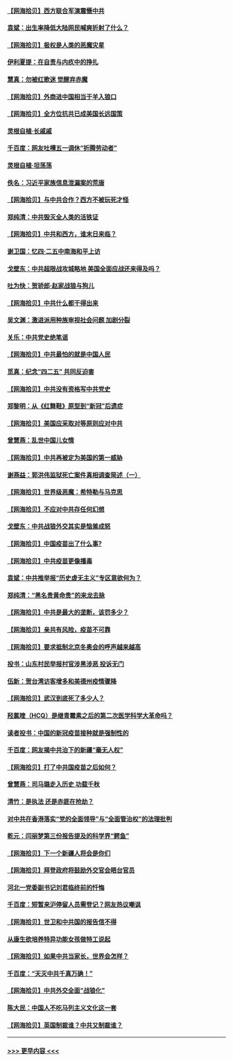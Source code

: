 #### [【网海拾贝】西方联合军演震慑中共](../pages/nsc993/n12913466.md?t=04301501) 
#### [袁斌：出生率降低大陆网民喊爽折射了什么？](../pages/nsc993/n12913365.md?t=04301501) 
#### [【网海拾贝】极权是人类的恶魔灾星](../pages/nsc993/n12910697.md?t=04301501) 
#### [伊利夏提：在自责与内疚中的挣扎](../pages/nsc993/n12910493.md?t=04301501) 
#### [慧真：勿被红歌迷 觉醒弃赤魔](../pages/nsc993/n12910485.md?t=04301501) 
#### [【网海拾贝】外商进中国相当于羊入狼口](../pages/nsc993/n12908274.md?t=04301501) 
#### [【网海拾贝】全方位抗共已成美国长远国策](../pages/nsc993/n12906878.md?t=04301501) 
#### [灵根自植‧长戚戚](../pages/nsc993/n12905585.md?t=04301501) 
#### [千百度：网友吐槽五一调休“折腾劳动者”](../pages/nsc993/n12905934.md?t=04301501) 
#### [灵根自植‧坦荡荡](../pages/nsc993/n12905562.md?t=04301501) 
#### [佚名：习近平家族信息泄漏案的荒唐](../pages/nsc993/n12904705.md?t=04301501) 
#### [【网海拾贝】与中共合作？西方不被玩死才怪](../pages/nsc993/n12903873.md?t=04301501) 
#### [郑纯清：中共毁灭全人类的活铁证](../pages/nsc993/n12903785.md?t=04301501) 
#### [【网海拾贝】中共和西方，谁末日来临？](../pages/nsc993/n12903482.md?t=04301501) 
#### [谢卫国：忆四‧二五中南海和平上访](../pages/nsc993/n12902192.md?t=04301501) 
#### [戈壁东：中共超限战攻城略地 美国全面应战还来得及吗？](../pages/nsc993/n12902297.md?t=04301501) 
#### [吐为快：贺骄郎‧赵家战狼与狗儿](../pages/nsc993/n12902280.md?t=04301501) 
#### [【网海拾贝】中共什么都干得出来](../pages/nsc993/n12897500.md?t=04301501) 
#### [吴文渊：激进派用种族审视社会问题 加剧分裂](../pages/nsc993/n12893881.md?t=04301501) 
#### [关乐：中共党史绝笔谣](../pages/nsc993/n12897270.md?t=04301501) 
#### [【网海拾贝】中共最怕的就是中国人民](../pages/nsc993/n12894705.md?t=04301501) 
#### [觅真：纪念“四二五” 共同反迫害](../pages/nsc993/n12894553.md?t=04301501) 
#### [【网海拾贝】中共没有资格写中共党史](../pages/nsc993/n12892231.md?t=04301501) 
#### [郑黎明：从《红舞鞋》原型到“新冠”后遗症](../pages/nsc993/n12890469.md?t=04301501) 
#### [【网海拾贝】美国应采取对等原则应对中共](../pages/nsc993/n12889176.md?t=04301501) 
#### [曾慧燕：乱世中国儿女情](../pages/nsc993/n12887931.md?t=04301501) 
#### [【网海拾贝】中共再被定为美国的第一威胁](../pages/nsc993/n12887580.md?t=04301501) 
#### [谢燕益：郭洪伟监狱死亡案件真相调查简述（一）](../pages/nsc993/n12885648.md?t=04301501) 
#### [【网海拾贝】世界级恶魔：希特勒与马克思](../pages/nsc993/n12884062.md?t=04301501) 
#### [【网海拾贝】不应对中共存任何幻想](../pages/nsc993/n12881460.md?t=04301501) 
#### [戈壁东：中共战狼外交其实是恼羞成怒](../pages/nsc993/n12880392.md?t=04301501) 
#### [【网海拾贝】中国疫苗出了什么事?](../pages/nsc993/n12879124.md?t=04301501) 
#### [【网海拾贝】中共疫苗更像播毒](../pages/nsc993/n12876631.md?t=04301501) 
#### [袁斌：中共推举报“历史虚无主义”专区意欲何为？](../pages/nsc993/n12876530.md?t=04301501) 
#### [郑纯清：“黑名贵黄命贵”的来龙去脉](../pages/nsc993/n12875589.md?t=04301501) 
#### [【网海拾贝】中共是最大的垄断，该罚多少？](../pages/nsc993/n12874006.md?t=04301501) 
#### [【网海拾贝】亲共有风险，疫苗不可靠](../pages/nsc993/n12872224.md?t=04301501) 
#### [【网海拾贝】要求抵制北京冬奥会的呼声越来越高](../pages/nsc993/n12868962.md?t=04301501) 
#### [投书：山东村民举报村官涉黑涉恶 投诉无门](../pages/nsc993/n12869726.md?t=04301501) 
#### [伍新：贺台湾访客增多和美德州疫情骤降](../pages/nsc993/n12865651.md?t=04301501) 
#### [【网海拾贝】武汉到底死了多少人？](../pages/nsc993/n12863707.md?t=04301501) 
#### [羟氯喹（HCQ）是继青霉素之后的第二次医学科学大革命吗？](../pages/nsc993/n12638564.md?t=04301501) 
#### [读者投书：中国的新冠疫苗接种就是强制性的](../pages/nsc993/n12859932.md?t=04301501) 
#### [千百度：网友揭中共治下的新疆“毫无人权”](../pages/nsc993/n12858385.md?t=04301501) 
#### [【网海拾贝】打了中共国疫苗之后如何？](../pages/nsc993/n12857866.md?t=04301501) 
#### [曾慧燕：司马璐走入历史 功载千秋](../pages/nsc993/n12856996.md?t=04301501) 
#### [清竹：是执法 还是赤匪在抢劫？](../pages/nsc993/n12856952.md?t=04301501) 
#### [对中共在香港落实“党的全面领导”与“全面管治权”的法理批判](../pages/nsc993/n12856929.md?t=04301501) 
#### [乾元：闫丽梦第三份报告提及的科学界“鳄鱼”](../pages/nsc993/n12855985.md?t=04301501) 
#### [【网海拾贝】下一个新疆人将会是你们](../pages/nsc993/n12855864.md?t=04301501) 
#### [【网海拾贝】拜登政府将鼓励外交官会晤台官员](../pages/nsc993/n12853615.md?t=04301501) 
#### [河北一党委副书记刘君临终前的忏悔](../pages/nsc993/n12849420.md?t=04301501) 
#### [千百度：短暂来沪停留人员需登记？网友热议嘲讽](../pages/nsc993/n12853497.md?t=04301501) 
#### [【网海拾贝】世卫和中共国的报告信不得](../pages/nsc993/n12850902.md?t=04301501) 
#### [从康生欲培养特异功能女孩做特工说起](../pages/nsc993/n12849289.md?t=04301501) 
#### [【网海拾贝】如果中共当家长，世界会怎样？](../pages/nsc993/n12848436.md?t=04301501) 
#### [千百度：“天灭中共千真万确！”](../pages/nsc993/n12845659.md?t=04301501) 
#### [【网海拾贝】中共外交全面“战狼化”](../pages/nsc993/n12845607.md?t=04301501) 
#### [陈大民：中国人不吃马列主义文化这一套](../pages/nsc993/n12842496.md?t=04301501) 
#### [【网海拾贝】英国制裁谁？中共又制裁谁？](../pages/nsc993/n12840909.md?t=04301501) 

----
#### [ >>> 更早内容 <<< ](../indexes/nsc993-earlier.md)
